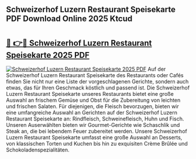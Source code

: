 ## Schweizerhof Luzern Restaurant Speisekarte PDF Download Online 2025 Ktcud

# <h2><a href="http://gc83av.nevu.top/?p=Schweizerhof+Luzern+Restaurant+Speisekarte">🔗 👉🔴 Schweizerhof Luzern Restaurant Speisekarte 2025 PDF</a></h2>

[![Schweizerhof Luzern Restaurant Speisekarte 2025 PDF](https://i.imgur.com/dBaPXMq.png)](http://gc83av.nevu.top/?p=Schweizerhof+Luzern+Restaurant+Speisekarte)
Auf der Schweizerhof Luzern Restaurant Speisekarte des Restaurants oder Cafés finden Sie nicht nur eine Liste der vorgeschlagenen Gerichte, sondern auch etwas, das für Ihren Geschmack köstlich und passend ist. Die Schweizerhof Luzern Restaurant Speisekarte unseres Restaurants bietet eine große Auswahl an frischem Gemüse und Obst für die Zubereitung von leichten und frischen Salaten. Für diejenigen, die Fleisch bevorzugen, bieten wir eine umfangreiche Auswahl an Gerichten auf der Schweizerhof Luzern Restaurant Speisekarte an: Rindfleisch, Schweinefleisch, Huhn und Fisch. Unseren Auserwählten bieten wir Gourmet-Gerichte wie Schaschlik und Steak an, die bei lebendem Feuer zubereitet werden. Unsere Schweizerhof Luzern Restaurant Speisekarte umfasst eine große Auswahl an Desserts, von klassischen Torten und Kuchen bis hin zu exquisiten Crème Brûlée und Schokoladenspezialitäten.
